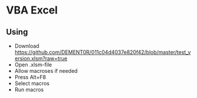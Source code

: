 # VBA Excel
## Using
* Download https://github.com/DEMENT0R/011c04d4037e820f42/blob/master/test_version.xlsm?raw=true
* Open .xlsm-file
* Allow macroses if needed
* Press Alt+F8
* Select macros
* Run macros
